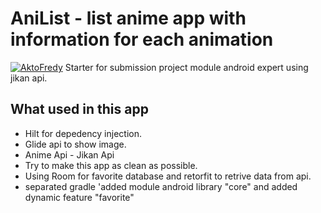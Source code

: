 # AniList - list anime app with information for each animation
[![AktoFredy](https://circleci.com/gh/AktoFredy/AniList.svg?style=svg&circle-token=8d3ec00169e6ba4fbd81983492c4a843dcdb1888)](https://circleci.com/gh/AktoFredy/AniList)
Starter for submission project module android expert using jikan api.

## What used in this app
* Hilt for depedency injection.
* Glide api to show image.
* Anime Api - Jikan Api
* Try to make this app as clean as possible.
* Using Room for favorite database and retorfit to retrive data from api.
* separated gradle 'added module android library "core" and added dynamic feature "favorite"
